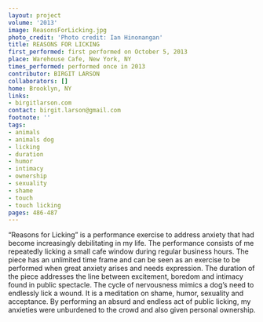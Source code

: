 ```yaml
---
layout: project
volume: '2013'
image: ReasonsForLicking.jpg
photo_credit: 'Photo credit: Ian Hinonangan'
title: REASONS FOR LICKING
first_performed: first performed on October 5, 2013
place: Warehouse Cafe, New York, NY
times_performed: performed once in 2013
contributor: BIRGIT LARSON
collaborators: []
home: Brooklyn, NY
links:
- birgitlarson.com
contact: birgit.larson@gmail.com
footnote: ''
tags:
- animals
- animals dog
- licking
- duration
- humor
- intimacy
- ownership
- sexuality
- shame
- touch
- touch licking
pages: 486-487
---
```


“Reasons for Licking” is a performance exercise to address anxiety that had become increasingly debilitating in my life. The performance consists of me repeatedly licking a small cafe window during regular business hours. The piece has an unlimited time frame and can be seen as an exercise to be performed when great anxiety arises and needs expression. The duration of the piece addresses the line between excitement, boredom and intimacy found in public spectacle. The cycle of nervousness mimics a dog’s need to endlessly lick a wound. It is a meditation on shame, humor, sexuality and acceptance. By performing an absurd and endless act of public licking, my anxieties were unburdened to the crowd and also given personal ownership.
